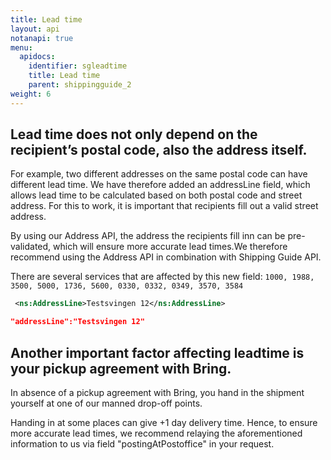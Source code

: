 ```yaml
---
title: Lead time
layout: api
notanapi: true
menu:
  apidocs:
    identifier: sgleadtime
    title: Lead time
    parent: shippingguide_2
weight: 6
---
```


## Lead time does not only depend on the recipient’s postal code, also the address itself.

For example, two different addresses on the same postal code can have different lead time. 
We have therefore added an addressLine field, which allows lead time to be calculated based on both postal code and street address. For this to work, it is important that recipients fill out a valid street address. 

By using our Address API, the address the recipients fill inn can be pre-validated, which will ensure more accurate lead times.We therefore recommend using the Address API in combination with Shipping Guide API. 

There are several services that are affected by this new field: ```1000, 1988, 3500, 5000, 1736, 5600, 0330, 0332, 0349, 3570, 3584```
```xml
 <ns:AddressLine>Testsvingen 12</ns:AddressLine>
 ```

```json
"addressLine":"Testsvingen 12"
 ```

## Another important factor affecting leadtime is your pickup agreement with Bring. 

In absence of a pickup agreement with Bring, you hand in the shipment yourself at one of our manned drop-off points. 

Handing in at some places can give +1 day delivery time. Hence, to ensure more accurate lead times, we recommend relaying the aforementioned information to us via field "postingAtPostoffice" in your request.
